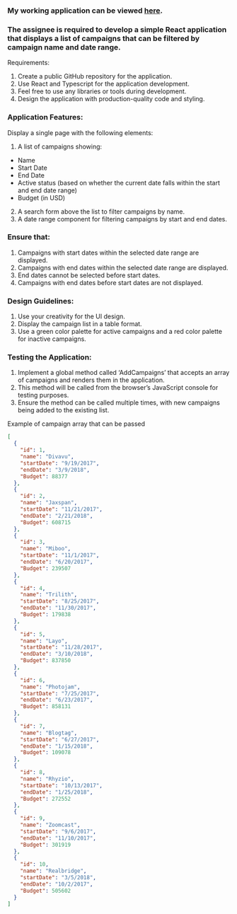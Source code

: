 ### My working application can be viewed [here](https://mmcbruno.github.io/km-test-marzia/).

### The assignee is required to develop a simple React application that displays a list of campaigns that can be filtered by campaign name and date range.

Requirements:

1. Create a public GitHub repository for the application.
2. Use React and Typescript for the application development.
3. Feel free to use any libraries or tools during development.
4. Design the application with production-quality code and styling.

### Application Features:

Display a single page with the following elements:

1. A list of campaigns showing:

- Name
- Start Date
- End Date
- Active status (based on whether the current date falls within the start and end date range)
- Budget (in USD)

2. A search form above the list to filter campaigns by name.
3. A date range component for filtering campaigns by start and end dates.

### Ensure that:

1. Campaigns with start dates within the selected date range are displayed.
2. Campaigns with end dates within the selected date range are displayed.
3. End dates cannot be selected before start dates.
4. Campaigns with end dates before start dates are not displayed.

### Design Guidelines:

1. Use your creativity for the UI design.
2. Display the campaign list in a table format.
3. Use a green color palette for active campaigns and a red color palette for inactive campaigns.

### Testing the Application:

1. Implement a global method called ‘AddCampaigns’ that accepts an array of campaigns and renders them in the
   application.
2. This method will be called from the browser’s JavaScript console for testing purposes.
3. Ensure the method can be called multiple times, with new campaigns being added to the existing list.

Example of campaign array that can be passed

```json
[
  {
    "id": 1,
    "name": "Divavu",
    "startDate": "9/19/2017",
    "endDate": "3/9/2018",
    "Budget": 88377
  },
  {
    "id": 2,
    "name": "Jaxspan",
    "startDate": "11/21/2017",
    "endDate": "2/21/2018",
    "Budget": 608715
  },
  {
    "id": 3,
    "name": "Miboo",
    "startDate": "11/1/2017",
    "endDate": "6/20/2017",
    "Budget": 239507
  },
  {
    "id": 4,
    "name": "Trilith",
    "startDate": "8/25/2017",
    "endDate": "11/30/2017",
    "Budget": 179838
  },
  {
    "id": 5,
    "name": "Layo",
    "startDate": "11/28/2017",
    "endDate": "3/10/2018",
    "Budget": 837850
  },
  {
    "id": 6,
    "name": "Photojam",
    "startDate": "7/25/2017",
    "endDate": "6/23/2017",
    "Budget": 858131
  },
  {
    "id": 7,
    "name": "Blogtag",
    "startDate": "6/27/2017",
    "endDate": "1/15/2018",
    "Budget": 109078
  },
  {
    "id": 8,
    "name": "Rhyzio",
    "startDate": "10/13/2017",
    "endDate": "1/25/2018",
    "Budget": 272552
  },
  {
    "id": 9,
    "name": "Zoomcast",
    "startDate": "9/6/2017",
    "endDate": "11/10/2017",
    "Budget": 301919
  },
  {
    "id": 10,
    "name": "Realbridge",
    "startDate": "3/5/2018",
    "endDate": "10/2/2017",
    "Budget": 505602
  }
]
```